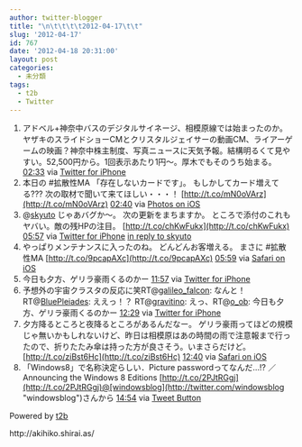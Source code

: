 ```yaml
---
author: twitter-blogger
title: "\n\t\t\t\t2012-04-17\t\t"
slug: '2012-04-17'
id: 767
date: '2012-04-18 20:31:00'
layout: post
categories:
  - 未分類
tags:
  - t2b
  - Twitter
---
```


<div xmlns:georss="http://www.georss.org/georss">

1.  <span><span>アドベル+神奈中バスのデジタルサイネージ、相模原線では始まったのか。ヤザキのスライドショーCMとクリスタルジェイサーの動画CM、ライアーゲームの映画？神奈中株主制度、写真ニュースに天気予報。結構明るくて見やすい。52,500円から。1回表示あたり1円～。厚木でもそのうち始まる。</span> <span>[<span>02:33</span>](http://twitter.com/o_ob/status/192244376926306306) <span>via [Twitter for iPhone](http://twitter.com/#!/download/iphone)</span></span></span>
2.  <span><span>本日の #拡散性MA 「存在しないカードです」。 もしかしてカード増えてる??? 次の取材で聞いて来てほしい・・・！ [http://t.co/mN0oVArz](http://t.co/mN0oVArz)</span> <span>[<span>02:40</span>](http://twitter.com/o_ob/status/192246244842815488) <span>via [Photos on iOS](http://www.apple.com)</span></span></span>
3.  <span><span>@[skyuto](http://twitter.com/skyuto "skyuto") じゃあバグか～。 次の更新をまちますか。 ところで添付のこれもヤバい。敵の残HPの注目。 [http://t.co/chKwFukx](http://t.co/chKwFukx)</span> <span>[<span>05:57</span>](http://twitter.com/o_ob/status/192295673650098177) <span>via [Twitter for iPhone](http://twitter.com/#!/download/iphone)</span> [in reply to skyuto](http://twitter.com/skyuto/status/192265148830990336)</span></span>
4.  <span><span>やっぱりメンテナンスに入ったのね。 どんどんお客増える。 まさに #拡散性MA [http://t.co/9pcapAXc](http://t.co/9pcapAXc)</span> <span>[<span>05:59</span>](http://twitter.com/o_ob/status/192296127138242560) <span>via [Safari on iOS](http://www.apple.com)</span></span></span>
5.  <span><span>今日も夕方、ゲリラ豪雨くるのかー</span> <span>[<span>11:57</span>](http://twitter.com/o_ob/status/192386396164599808) <span>via [Twitter for iPhone](http://twitter.com/#!/download/iphone)</span></span></span>
6.  <span><span>予想外の宇宙クラスタの反応に笑RT@[galileo_falcon](http://twitter.com/galileo_falcon "galileo_falcon"): なんと！RT@[BluePleiades](http://twitter.com/BluePleiades "BluePleiades"): ええっ！？ RT@[gravitino](http://twitter.com/gravitino "gravitino"): えっ、RT@[o_ob](http://twitter.com/o_ob "o_ob"): 今日も夕方、ゲリラ豪雨くるのかー</span> <span>[<span>12:29</span>](http://twitter.com/o_ob/status/192394385286119424) <span>via [Twitter for iPhone](http://twitter.com/#!/download/iphone)</span></span></span>
7.  <span><span>夕方降るところと夜降るところがあるんだなー。 ゲリラ豪雨ってほどの規模じゃ無いかもしれないけど、昨日は相模原はあの時間の雨で注意報まで行ったので、折りたたみ傘は持った方が良さそう。いまさらだけど。 [http://t.co/ziBst6Hc](http://t.co/ziBst6Hc)</span> <span>[<span>12:40</span>](http://twitter.com/o_ob/status/192397050850185217) <span>via [Safari on iOS](http://www.apple.com)</span></span></span>
8.  <span><span>「Windows8」で名称決定らしい．Picture passwordってなんだ…!? ／Announcing the Windows 8 Editions [http://t.co/2PJtRGgj](http://t.co/2PJtRGgj)@[windowsblog](http://twitter.com/windowsblog "windowsblog")さんから</span> <span>[<span>14:54</span>](http://twitter.com/o_ob/status/192430891430195201) <span>via [Tweet Button](http://twitter.com/tweetbutton)</span></span></span>

</div>

Powered by [t2b](http://t2b.utilz.jp/)

<div>http://akihiko.shirai.as/</div>